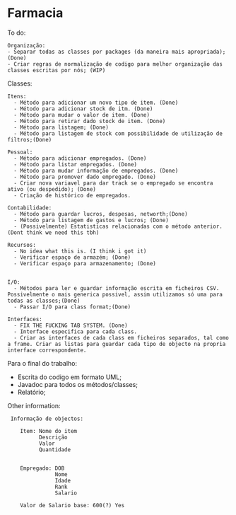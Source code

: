 # Farmacia

To do:

	Organização:
    - Separar todas as classes por packages (da maneira mais apropriada); (Done)
    - Criar regras de normalização de codigo para melhor organização das classes escritas por nós; (WIP)

Classes:

    Itens:
      - Método para adicionar um novo tipo de item. (Done)
      - Método para adicionar stock de itm. (Done)
      - Método para mudar o valor de item. (Done)
      - Método para retirar dado stock de item. (Done)
      - Método para listagem; (Done)
      - Método para listagem de stock com possibilidade de utilização de filtros;(Done)
			
    Pessoal:
      - Método para adicionar empregados. (Done)
      - Método para listar empregados. (Done)
      - Método para mudar informação de empregados. (Done)
      - Método para promover dado empregado. (Done)
      - Criar nova variavel para dar track se o empregado se encontra ativo (ou despedido); (Done)
      - Criação de histórico de empregados.
			
    Contabilidade:
      - Método para guardar lucros, despesas, networth;(Done)
      - Método para listagem de gastos e lucros; (Done)
      - (Possivelmente) Estatisticas relacionadas com o método anterior. (Dont think we need this tbh)
			
    Recursos:
      - No idea what this is. (I think i got it)
      - Verificar espaço de armazém; (Done)
      - Verificar espaço para armazenamento; (Done)
      
			
    I/O:
      - Métodos para ler e guardar informação escrita em ficheiros CSV. Possivelmente o mais generica possivel, assim utilizamos só uma para todas as classes;(Done)
      - Passar I/O para class format;(Done)
			
    Interfaces:
      - FIX THE FUCKING TAB SYSTEM. (Done)
      - Interface especifica para cada class.
      - Criar as interfaces de cada class em ficheiros separados, tal como a frame. Criar as listas para guardar cada tipo de objecto na propria interface correspondente.


Para o final do trabalho:
  - Escrita do codigo em formato UML;
  - Javadoc para todos os métodos/classes;
  - Relatório;


Other information:

     Informação de objectos:
		 
        Item: Nome do item
              Descrição
              Valor
              Quantidade
             
        
        Empregado: DOB
                   Nome
                   Idade
                   Rank
                   Salario

        Valor de Salario base: 600(?) Yes
    
      
  
